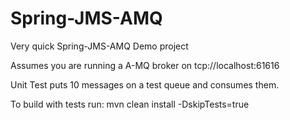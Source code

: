 Spring-JMS-AMQ
==============

Very quick Spring-JMS-AMQ Demo project

Assumes you are running a A-MQ  broker on tcp://localhost:61616

Unit Test puts 10 messages on a test queue and consumes them. 

To build with tests run: mvn clean install -DskipTests=true  
